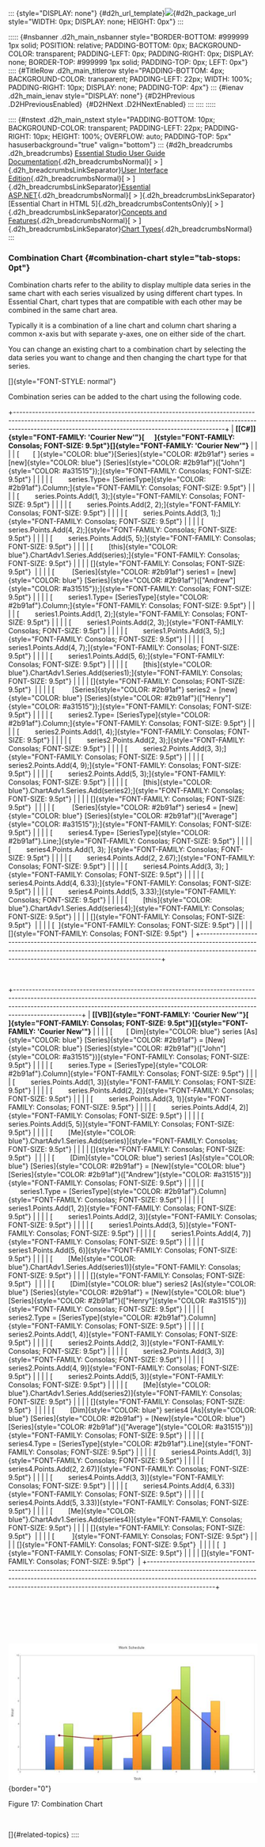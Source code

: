 ::: {style="DISPLAY: none"}
[](ms-xhelp:///?Id=d2h_url_template){#d2h_url_template}![](!package_url!){#d2h_package_url style="WIDTH: 0px; DISPLAY: none; HEIGHT: 0px"}
:::

::::: {#nsbanner .d2h_main_nsbanner style="BORDER-BOTTOM: #999999 1px solid; POSITION: relative; PADDING-BOTTOM: 0px; BACKGROUND-COLOR: transparent; PADDING-LEFT: 0px; PADDING-RIGHT: 0px; DISPLAY: none; BORDER-TOP: #999999 1px solid; PADDING-TOP: 0px; LEFT: 0px"}
:::: {#TitleRow .d2h_main_titlerow style="PADDING-BOTTOM: 4px; BACKGROUND-COLOR: transparent; PADDING-LEFT: 22px; WIDTH: 100%; PADDING-RIGHT: 10px; DISPLAY: none; PADDING-TOP: 4px"}
::: {#ienav .d2h_main_ienav style="DISPLAY: none"}
[](ms-xhelp:///?Id=23b692d5-2296-43cb-996c-90347ca72756){#D2HPrevious .D2HPreviousEnabled}  [](ms-xhelp:///?Id=e087bc26-1d2e-4362-9a73-2e6701317fdb){#D2HNext .D2HNextEnabled}
:::
::::
:::::

:::: {#nstext .d2h_main_nstext style="PADDING-BOTTOM: 10px; BACKGROUND-COLOR: transparent; PADDING-LEFT: 22px; PADDING-RIGHT: 10px; HEIGHT: 100%; OVERFLOW: auto; PADDING-TOP: 5px" hasuserbackground="true" valign="bottom"}
::: {#d2h_breadcrumbs .d2h_breadcrumbs}
[Essential Studio User Guide Documentation](ms-xhelp:///?Id=12457748-09e3-4d74-a240-8e049cedf030){.d2h_breadcrumbsNormal}[ \> ]{.d2h_breadcrumbsLinkSeparator}[User Interface Edition](ms-xhelp:///?Id=c29296b7-531c-413b-a0ec-488ca1f7f669){.d2h_breadcrumbsNormal}[ \> ]{.d2h_breadcrumbsLinkSeparator}[Essential ASP.NET](ms-xhelp:///?Id=25c35330-c127-4dad-9a92-ed79dc7261a6){.d2h_breadcrumbsNormal}[ \> ]{.d2h_breadcrumbsLinkSeparator}[Essential Chart in HTML 5]{.d2h_breadcrumbsContentsOnly}[ \> ]{.d2h_breadcrumbsLinkSeparator}[Concepts and Features](ms-xhelp:///?Id=895ee437-1738-49ea-b2a5-247d41ce7a5b){.d2h_breadcrumbsNormal}[ \> ]{.d2h_breadcrumbsLinkSeparator}[Chart Types](ms-xhelp:///?Id=59d0a638-d4ee-4651-8f42-fae3a6ce7e78){.d2h_breadcrumbsNormal}
:::

### Combination Chart {#combination-chart style="tab-stops: 0pt"}

Combination charts refer to the ability to display multiple data series in the same chart with each series visualized by using different chart types. In Essential Chart, chart types that are compatible with each other may be combined in the same chart area.

Typically it is a combination of a line chart and column chart sharing a common x-axis but with separate y-axes, one on either side of the chart.

You can change an existing chart to a combination chart by selecting the data series you want to change and then changing the chart type for that series.    

[]{style="FONT-STYLE: normal"} 

Combination series can be added to the chart using the following code.

+------------------------------------------------------------------------------------------------------------------------------------------------------------------------------------------------------------------------------+
| **[\[C#\]]{style="FONT-FAMILY: 'Courier New'"}[      ]{style="FONT-FAMILY: Consolas; FONT-SIZE: 9.5pt"}[]{style="FONT-FAMILY: 'Courier New'"}**                                                                              |
|                                                                                                                                                                                                                              |
| [       [ ]{style="COLOR: blue"}[Series]{style="COLOR: #2b91af"} series = [new]{style="COLOR: blue"} [Series]{style="COLOR: #2b91af"}([\"John\"]{style="COLOR: #a31515"});]{style="FONT-FAMILY: Consolas; FONT-SIZE: 9.5pt"} |
|                                                                                                                                                                                                                              |
| [        series.Type= [SeriesType]{style="COLOR: #2b91af"}.Column;]{style="FONT-FAMILY: Consolas; FONT-SIZE: 9.5pt"}                                                                                                         |
|                                                                                                                                                                                                                              |
| [        series.Points.Add(1, 3);]{style="FONT-FAMILY: Consolas; FONT-SIZE: 9.5pt"}                                                                                                                                          |
|                                                                                                                                                                                                                              |
| [        series.Points.Add(2, 2);]{style="FONT-FAMILY: Consolas; FONT-SIZE: 9.5pt"}                                                                                                                                          |
|                                                                                                                                                                                                                              |
| [        series.Points.Add(3, 1);]{style="FONT-FAMILY: Consolas; FONT-SIZE: 9.5pt"}                                                                                                                                          |
|                                                                                                                                                                                                                              |
| [        series.Points.Add(4, 2);]{style="FONT-FAMILY: Consolas; FONT-SIZE: 9.5pt"}                                                                                                                                          |
|                                                                                                                                                                                                                              |
| [        series.Points.Add(5, 5);]{style="FONT-FAMILY: Consolas; FONT-SIZE: 9.5pt"}                                                                                                                                          |
|                                                                                                                                                                                                                              |
| [        [this]{style="COLOR: blue"}.ChartAdv1.Series.Add(series);]{style="FONT-FAMILY: Consolas; FONT-SIZE: 9.5pt"}                                                                                                         |
|                                                                                                                                                                                                                              |
| []{style="FONT-FAMILY: Consolas; FONT-SIZE: 9.5pt"}                                                                                                                                                                          |
|                                                                                                                                                                                                                              |
| [         [Series]{style="COLOR: #2b91af"} series1 = [new]{style="COLOR: blue"} [Series]{style="COLOR: #2b91af"}([\"Andrew\"]{style="COLOR: #a31515"});]{style="FONT-FAMILY: Consolas; FONT-SIZE: 9.5pt"}                    |
|                                                                                                                                                                                                                              |
| [        series1.Type= [SeriesType]{style="COLOR: #2b91af"}.Column;]{style="FONT-FAMILY: Consolas; FONT-SIZE: 9.5pt"}                                                                                                        |
|                                                                                                                                                                                                                              |
| [        series1.Points.Add(1, 2);]{style="FONT-FAMILY: Consolas; FONT-SIZE: 9.5pt"}                                                                                                                                         |
|                                                                                                                                                                                                                              |
| [        series1.Points.Add(2, 3);]{style="FONT-FAMILY: Consolas; FONT-SIZE: 9.5pt"}                                                                                                                                         |
|                                                                                                                                                                                                                              |
| [        series1.Points.Add(3, 5);]{style="FONT-FAMILY: Consolas; FONT-SIZE: 9.5pt"}                                                                                                                                         |
|                                                                                                                                                                                                                              |
| [        series1.Points.Add(4, 7);]{style="FONT-FAMILY: Consolas; FONT-SIZE: 9.5pt"}                                                                                                                                         |
|                                                                                                                                                                                                                              |
| [        series1.Points.Add(5, 6);]{style="FONT-FAMILY: Consolas; FONT-SIZE: 9.5pt"}                                                                                                                                         |
|                                                                                                                                                                                                                              |
| [        [this]{style="COLOR: blue"}.ChartAdv1.Series.Add(series1);]{style="FONT-FAMILY: Consolas; FONT-SIZE: 9.5pt"}                                                                                                        |
|                                                                                                                                                                                                                              |
| []{style="FONT-FAMILY: Consolas; FONT-SIZE: 9.5pt"}                                                                                                                                                                          |
|                                                                                                                                                                                                                              |
| [         [Series]{style="COLOR: #2b91af"} series2 = [new]{style="COLOR: blue"} [Series]{style="COLOR: #2b91af"}([\"Henry\"]{style="COLOR: #a31515"});]{style="FONT-FAMILY: Consolas; FONT-SIZE: 9.5pt"}                     |
|                                                                                                                                                                                                                              |
| [        series2.Type= [SeriesType]{style="COLOR: #2b91af"}.Column;]{style="FONT-FAMILY: Consolas; FONT-SIZE: 9.5pt"}                                                                                                        |
|                                                                                                                                                                                                                              |
| [        series2.Points.Add(1, 4);]{style="FONT-FAMILY: Consolas; FONT-SIZE: 9.5pt"}                                                                                                                                         |
|                                                                                                                                                                                                                              |
| [        series2.Points.Add(2, 3);]{style="FONT-FAMILY: Consolas; FONT-SIZE: 9.5pt"}                                                                                                                                         |
|                                                                                                                                                                                                                              |
| [        series2.Points.Add(3, 3);]{style="FONT-FAMILY: Consolas; FONT-SIZE: 9.5pt"}                                                                                                                                         |
|                                                                                                                                                                                                                              |
| [        series2.Points.Add(4, 9);]{style="FONT-FAMILY: Consolas; FONT-SIZE: 9.5pt"}                                                                                                                                         |
|                                                                                                                                                                                                                              |
| [        series2.Points.Add(5, 3);]{style="FONT-FAMILY: Consolas; FONT-SIZE: 9.5pt"}                                                                                                                                         |
|                                                                                                                                                                                                                              |
| [        [this]{style="COLOR: blue"}.ChartAdv1.Series.Add(series2);]{style="FONT-FAMILY: Consolas; FONT-SIZE: 9.5pt"}                                                                                                        |
|                                                                                                                                                                                                                              |
| []{style="FONT-FAMILY: Consolas; FONT-SIZE: 9.5pt"}                                                                                                                                                                          |
|                                                                                                                                                                                                                              |
| [         [Series]{style="COLOR: #2b91af"} series4 = [new]{style="COLOR: blue"} [Series]{style="COLOR: #2b91af"}([\"Average\"]{style="COLOR: #a31515"});]{style="FONT-FAMILY: Consolas; FONT-SIZE: 9.5pt"}                   |
|                                                                                                                                                                                                                              |
| [        series4.Type= [SeriesType]{style="COLOR: #2b91af"}.Line;]{style="FONT-FAMILY: Consolas; FONT-SIZE: 9.5pt"}                                                                                                          |
|                                                                                                                                                                                                                              |
| [        series4.Points.Add(1, 3); ]{style="FONT-FAMILY: Consolas; FONT-SIZE: 9.5pt"}                                                                                                                                        |
|                                                                                                                                                                                                                              |
| [        series4.Points.Add(2, 2.67);]{style="FONT-FAMILY: Consolas; FONT-SIZE: 9.5pt"}                                                                                                                                      |
|                                                                                                                                                                                                                              |
| [        series4.Points.Add(3, 3); ]{style="FONT-FAMILY: Consolas; FONT-SIZE: 9.5pt"}                                                                                                                                        |
|                                                                                                                                                                                                                              |
| [        series4.Points.Add(4, 6.33);]{style="FONT-FAMILY: Consolas; FONT-SIZE: 9.5pt"}                                                                                                                                      |
|                                                                                                                                                                                                                              |
| [        series4.Points.Add(5, 3.33);]{style="FONT-FAMILY: Consolas; FONT-SIZE: 9.5pt"}                                                                                                                                      |
|                                                                                                                                                                                                                              |
| [        [this]{style="COLOR: blue"}.ChartAdv1.Series.Add(series4);]{style="FONT-FAMILY: Consolas; FONT-SIZE: 9.5pt"}                                                                                                        |
|                                                                                                                                                                                                                              |
| []{style="FONT-FAMILY: Consolas; FONT-SIZE: 9.5pt"}                                                                                                                                                                          |
|                                                                                                                                                                                                                              |
| [  ]{style="FONT-FAMILY: Consolas; FONT-SIZE: 9.5pt"}                                                                                                                                                                        |
|                                                                                                                                                                                                                              |
| []{style="FONT-FAMILY: Consolas; FONT-SIZE: 9.5pt"}                                                                                                                                                                          |
+------------------------------------------------------------------------------------------------------------------------------------------------------------------------------------------------------------------------------+

 

+---------------------------------------------------------------------------------------------------------------------------------------------------------------------------------------------------------------------------------------------------------------+
| **[\[VB\]]{style="FONT-FAMILY: 'Courier New'"}[      ]{style="FONT-FAMILY: Consolas; FONT-SIZE: 9.5pt"}[]{style="FONT-FAMILY: 'Courier New'"}**                                                                                                               |
|                                                                                                                                                                                                                                                               |
| [       [ Dim]{style="COLOR: blue"} series [As]{style="COLOR: blue"} [Series]{style="COLOR: #2b91af"} = [New]{style="COLOR: blue"} [Series]{style="COLOR: #2b91af"}([\"John\"]{style="COLOR: #a31515"})]{style="FONT-FAMILY: Consolas; FONT-SIZE: 9.5pt"}     |
|                                                                                                                                                                                                                                                               |
| [        series.Type = [SeriesType]{style="COLOR: #2b91af"}.Column]{style="FONT-FAMILY: Consolas; FONT-SIZE: 9.5pt"}                                                                                                                                          |
|                                                                                                                                                                                                                                                               |
| [        series.Points.Add(1, 3)]{style="FONT-FAMILY: Consolas; FONT-SIZE: 9.5pt"}                                                                                                                                                                            |
|                                                                                                                                                                                                                                                               |
| [        series.Points.Add(2, 2)]{style="FONT-FAMILY: Consolas; FONT-SIZE: 9.5pt"}                                                                                                                                                                            |
|                                                                                                                                                                                                                                                               |
| [        series.Points.Add(3, 1)]{style="FONT-FAMILY: Consolas; FONT-SIZE: 9.5pt"}                                                                                                                                                                            |
|                                                                                                                                                                                                                                                               |
| [        series.Points.Add(4, 2)]{style="FONT-FAMILY: Consolas; FONT-SIZE: 9.5pt"}                                                                                                                                                                            |
|                                                                                                                                                                                                                                                               |
| [        series.Points.Add(5, 5)]{style="FONT-FAMILY: Consolas; FONT-SIZE: 9.5pt"}                                                                                                                                                                            |
|                                                                                                                                                                                                                                                               |
| [        [Me]{style="COLOR: blue"}.ChartAdv1.Series.Add(series)]{style="FONT-FAMILY: Consolas; FONT-SIZE: 9.5pt"}                                                                                                                                             |
|                                                                                                                                                                                                                                                               |
| []{style="FONT-FAMILY: Consolas; FONT-SIZE: 9.5pt"}                                                                                                                                                                                                           |
|                                                                                                                                                                                                                                                               |
| [        [Dim]{style="COLOR: blue"} series1 [As]{style="COLOR: blue"} [Series]{style="COLOR: #2b91af"} = [New]{style="COLOR: blue"} [Series]{style="COLOR: #2b91af"}([\"Andrew\"]{style="COLOR: #a31515"})]{style="FONT-FAMILY: Consolas; FONT-SIZE: 9.5pt"}  |
|                                                                                                                                                                                                                                                               |
| [        series1.Type = [SeriesType]{style="COLOR: #2b91af"}.Column]{style="FONT-FAMILY: Consolas; FONT-SIZE: 9.5pt"}                                                                                                                                         |
|                                                                                                                                                                                                                                                               |
| [        series1.Points.Add(1, 2)]{style="FONT-FAMILY: Consolas; FONT-SIZE: 9.5pt"}                                                                                                                                                                           |
|                                                                                                                                                                                                                                                               |
| [        series1.Points.Add(2, 3)]{style="FONT-FAMILY: Consolas; FONT-SIZE: 9.5pt"}                                                                                                                                                                           |
|                                                                                                                                                                                                                                                               |
| [        series1.Points.Add(3, 5)]{style="FONT-FAMILY: Consolas; FONT-SIZE: 9.5pt"}                                                                                                                                                                           |
|                                                                                                                                                                                                                                                               |
| [        series1.Points.Add(4, 7)]{style="FONT-FAMILY: Consolas; FONT-SIZE: 9.5pt"}                                                                                                                                                                           |
|                                                                                                                                                                                                                                                               |
| [        series1.Points.Add(5, 6)]{style="FONT-FAMILY: Consolas; FONT-SIZE: 9.5pt"}                                                                                                                                                                           |
|                                                                                                                                                                                                                                                               |
| [        [Me]{style="COLOR: blue"}.ChartAdv1.Series.Add(series1)]{style="FONT-FAMILY: Consolas; FONT-SIZE: 9.5pt"}                                                                                                                                            |
|                                                                                                                                                                                                                                                               |
| []{style="FONT-FAMILY: Consolas; FONT-SIZE: 9.5pt"}                                                                                                                                                                                                           |
|                                                                                                                                                                                                                                                               |
| [        [Dim]{style="COLOR: blue"} series2 [As]{style="COLOR: blue"} [Series]{style="COLOR: #2b91af"} = [New]{style="COLOR: blue"} [Series]{style="COLOR: #2b91af"}([\"Henry\"]{style="COLOR: #a31515"})]{style="FONT-FAMILY: Consolas; FONT-SIZE: 9.5pt"}   |
|                                                                                                                                                                                                                                                               |
| [        series2.Type = [SeriesType]{style="COLOR: #2b91af"}.Column]{style="FONT-FAMILY: Consolas; FONT-SIZE: 9.5pt"}                                                                                                                                         |
|                                                                                                                                                                                                                                                               |
| [        series2.Points.Add(1, 4)]{style="FONT-FAMILY: Consolas; FONT-SIZE: 9.5pt"}                                                                                                                                                                           |
|                                                                                                                                                                                                                                                               |
| [        series2.Points.Add(2, 3)]{style="FONT-FAMILY: Consolas; FONT-SIZE: 9.5pt"}                                                                                                                                                                           |
|                                                                                                                                                                                                                                                               |
| [        series2.Points.Add(3, 3)]{style="FONT-FAMILY: Consolas; FONT-SIZE: 9.5pt"}                                                                                                                                                                           |
|                                                                                                                                                                                                                                                               |
| [        series2.Points.Add(4, 9)]{style="FONT-FAMILY: Consolas; FONT-SIZE: 9.5pt"}                                                                                                                                                                           |
|                                                                                                                                                                                                                                                               |
| [        series2.Points.Add(5, 3)]{style="FONT-FAMILY: Consolas; FONT-SIZE: 9.5pt"}                                                                                                                                                                           |
|                                                                                                                                                                                                                                                               |
| [        [Me]{style="COLOR: blue"}.ChartAdv1.Series.Add(series2)]{style="FONT-FAMILY: Consolas; FONT-SIZE: 9.5pt"}                                                                                                                                            |
|                                                                                                                                                                                                                                                               |
| []{style="FONT-FAMILY: Consolas; FONT-SIZE: 9.5pt"}                                                                                                                                                                                                           |
|                                                                                                                                                                                                                                                               |
| [        [Dim]{style="COLOR: blue"} series4 [As]{style="COLOR: blue"} [Series]{style="COLOR: #2b91af"} = [New]{style="COLOR: blue"} [Series]{style="COLOR: #2b91af"}([\"Average\"]{style="COLOR: #a31515"})]{style="FONT-FAMILY: Consolas; FONT-SIZE: 9.5pt"} |
|                                                                                                                                                                                                                                                               |
| [        series4.Type = [SeriesType]{style="COLOR: #2b91af"}.Line]{style="FONT-FAMILY: Consolas; FONT-SIZE: 9.5pt"}                                                                                                                                           |
|                                                                                                                                                                                                                                                               |
| [        series4.Points.Add(1, 3)]{style="FONT-FAMILY: Consolas; FONT-SIZE: 9.5pt"}                                                                                                                                                                           |
|                                                                                                                                                                                                                                                               |
| [        series4.Points.Add(2, 2.67)]{style="FONT-FAMILY: Consolas; FONT-SIZE: 9.5pt"}                                                                                                                                                                        |
|                                                                                                                                                                                                                                                               |
| [        series4.Points.Add(3, 3)]{style="FONT-FAMILY: Consolas; FONT-SIZE: 9.5pt"}                                                                                                                                                                           |
|                                                                                                                                                                                                                                                               |
| [        series4.Points.Add(4, 6.33)]{style="FONT-FAMILY: Consolas; FONT-SIZE: 9.5pt"}                                                                                                                                                                        |
|                                                                                                                                                                                                                                                               |
| [        series4.Points.Add(5, 3.33)]{style="FONT-FAMILY: Consolas; FONT-SIZE: 9.5pt"}                                                                                                                                                                        |
|                                                                                                                                                                                                                                                               |
| [        [Me]{style="COLOR: blue"}.ChartAdv1.Series.Add(series4)]{style="FONT-FAMILY: Consolas; FONT-SIZE: 9.5pt"}                                                                                                                                            |
|                                                                                                                                                                                                                                                               |
| []{style="FONT-FAMILY: Consolas; FONT-SIZE: 9.5pt"}                                                                                                                                                                                                           |
|                                                                                                                                                                                                                                                               |
| [         ]{style="FONT-FAMILY: Consolas; FONT-SIZE: 9.5pt"}                                                                                                                                                                                                  |
|                                                                                                                                                                                                                                                               |
| []{style="FONT-FAMILY: Consolas; FONT-SIZE: 9.5pt"}                                                                                                                                                                                                           |
|                                                                                                                                                                                                                                                               |
| [  ]{style="FONT-FAMILY: Consolas; FONT-SIZE: 9.5pt"}                                                                                                                                                                                                         |
|                                                                                                                                                                                                                                                               |
| []{style="FONT-FAMILY: Consolas; FONT-SIZE: 9.5pt"}                                                                                                                                                                                                           |
+---------------------------------------------------------------------------------------------------------------------------------------------------------------------------------------------------------------------------------------------------------------+

 

 

 

![Description: C:\\Users\\rubyp\\Documents\\Vol 4\\UGs\\UGFolderStructure\\User Interface\\Mobile MVC\\Chart\\Combination chart screenshot.png](ImagesExt/image113_26.jpg){border="0"}

Figure 17: Combination Chart

 

[]{#related-topics}
::::
